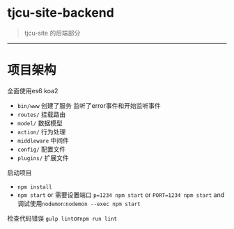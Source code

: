 # tjcu-site-backend

> tjcu-site 的后端部分

---
# 项目架构
全面使用es6 koa2

- `bin/www` 创建了服务 监听了error事件和开始监听事件
- `routes/` 挂载路由
- `model/` 数据模型
- `action/` 行为处理
- `middleware` 中间件
- `config/` 配置文件
- `plugins/` 扩展文件




启动项目
- `npm install`
- `npm start` or 需要设置端口 `p=1234 npm start` or `PORT=1234 npm start` and  调试使用`nodemon`:`nodemon --exec npm start` 


检查代码错误  `gulp lint`or`npm run lint`
